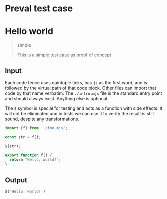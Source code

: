 # Preval test case

# Hello world

> simple
>
> This is a simple test case as proof of concept

## Input

Each code fence uses quintuple ticks, has `js` as the first word, and is followed by the virtual path of that code block.
Other files can import that code by that name verbatim.
The `./intro.mjs` file is the standard entry point and should always exist. Anything else is optional.


The `$` symbol is special for testing and acts as a function with side effects. It will not be eliminated and in
tests we can use it to verify the result is still sound, despite any transformations.

`````js filename=./intro.mjs
import {f} from './foo.mjs';

const str = f();

$(str);
`````

`````js filename=./foo.js
export function f() {
  return "Hello, world!";
}
`````

## Output

`````js filename=./intro.mjs
$('Hello, world!')
`````

`````js filename=./intro.mjs
`````
